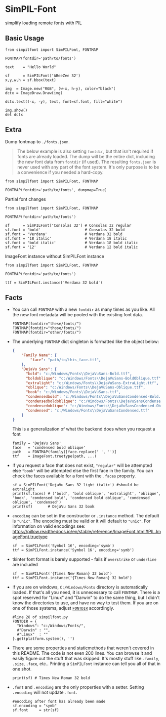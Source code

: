 # SimPIL-Font
simplify loading remote fonts with PIL

## Basic Usage
```python3
from simpilfont import SimPILFont, FONTMAP

FONTMAP(fontdir='path/to/fonts')

text    = "Hello World"

sf      = SimPILFont('ABeeZee 32')
x,y,w,h = sf.bbox(text)

img  = Image.new("RGB", (w-x, h-y), color="black")
dctx = ImageDraw.Draw(img)

dctx.text((-x, -y), text, font=sf.font, fill="white")

img.show()
del dctx
```

## Extra
Dump fontmap to `./fonts.json`. 
> The below example is also setting `fontdir`, but that isn't required if fonts are already loaded.
> The dump will be the entire dict, including the new font data from `fontdir` (if used).
> The resulting `fonts.json` is never used with any part of the font system. It's only purpose is to be a convenience if you needed a hard-copy.

```python3
from simpilfont import SimPILFont, FONTMAP

FONTMAP(fontdir='path/to/fonts', dumpmap=True)
```

Partial font changes
```python3
from simpilfont import SimPILFont, FONTMAP

FONTMAP(fontdir='path/to/fonts')

sf      = SimPILFont('Consolas 32') # Consolas 32 regular
sf.font = 'bold'                    # Consolas 32 bold
sf.font = 'Verdana'                 # Verdana 32 bold
sf.font = '18 italic'               # Verdana 18 italic
sf.font = 'bold italic'             # Verdana 18 bold italic
sf.font = '12'                      # Verdana 12 bold italic
```

ImageFont instance without SimPILFont instance
```python3
from simpilfont import SimPILFont, FONTMAP

FONTMAP(fontdir='path/to/fonts')

ttf = SimPILFont.instance('Verdana 32 bold')
```

## Facts
* You can call `FONTMAP` with a new `fontdir` as many times as you like. All the new font metadata will be pooled with the existing font data.
  
  ```python3
  FONTMAP(fontdir="these/fonts/")
  FONTMAP(fontdir="those/fonts/")
  FONTMAP(fontdir="other/fonts/")
  ```
* The underlying `FONTMAP` dict singleton is formatted like the object below:
  
  ```json
  {
      "Family Name": {
          "face": "path/to/this_face.ttf",
      },
      "DejaVu Sans": {
        "bold": "c:/Windows/Fonts\\DejaVuSans-Bold.ttf",
        "boldoblique": "c:/Windows/Fonts\\DejaVuSans-BoldOblique.ttf",
        "extralight": "c:/Windows/Fonts\\DejaVuSans-ExtraLight.ttf",
        "oblique": "c:/Windows/Fonts\\DejaVuSans-Oblique.ttf",
        "book": "c:/Windows/Fonts\\DejaVuSans.ttf",
        "condensedbold": "c:/Windows/Fonts\\DejaVuSansCondensed-Bold.ttf",
        "condensedboldoblique": "c:/Windows/Fonts\\DejaVuSansCondensed-BoldOblique.ttf",
        "condensedoblique": "c:/Windows/Fonts\\DejaVuSansCondensed-Oblique.ttf",
        "condensed": "c:/Windows/Fonts\\DejaVuSansCondensed.ttf"
      }
  }
  ```
  This is a generalization of what the backend does when you request a font
  
  ```python3
  family = 'DejaVu Sans'
  face   = 'condensed bold oblique'
  path   = FONTMAP(family)[face.replace(' ', '')]
  ttf    = ImageFont.truetype(path, ...)
  ```
* If you request a face that does not exist, `"regular"` will be attempted else `"book"` will be attempted else the first face in the family. You can check the faces available for a font with the `.faces` property.
  
  ```python3
  sf = SimPILFont('DejaVu Sans 32 light italic') #should be extralight
  print(sf.faces) # ('bold', 'bold oblique', 'extralight', 'oblique', 'book', 'condensed bold', 'condensed bold oblique', 'condensed oblique', 'condensed')
  print(sf)       # DejaVu Sans 32 book
  ```
* `encoding` can be set in the constructor or `.instance` method. The default is `"unic"`. The encoding must be valid or it will default to `"unic"`. For information on valid encodings see: https://pillow.readthedocs.io/en/stable/reference/ImageFont.html#PIL.ImageFont.truetype
  
  ```python3
  sf  = SimPILFont('Symbol 16', encoding='symb')
  ttf = SimPILFont.instance('Symbol 16', encoding='symb')
  ```
* tkinter font format is barely supported - fails if `overstrike` or `underline` are included
  
  ```python3
  sf  = SimPILFont('{Times New Roman} 32 bold')
  ttf = SimPILFont.instance('{Times New Roman} 32 bold')
  ```
* If you are on windows, `C:/Windows/Fonts` directory is automatically loaded. If that's all you need, it is unnecessary to call `FONTMAP`. There is a spot reserved for "Linux" and "Darwin" to do the same thing, but I didn't know the directories to use, and have no way to test them. If you are on one of those systems, adjust [`FONTDIR`](https://github.com/OneMadGypsy/SimPIL-Font/blob/main/simpilfont.py#L28) accordingly.
  ```python3
  #line 28 of simpilfont.py
  FONTDIR = {
    "Windows": "c:/Windows/Fonts/",
    #"Darwin" : "",
    #"Linux"  : ""
  }.get(platform.system(), '')
  ```
* There are some properties and staticmethods that weren't covered in this README. The code is not even 200 lines. You can browse it and easily figure out the stuff that was skipped. It's mostly stuff like `.family`, `.size`, `.face`, etc.. Printing a `SimPILFont` instance can tell you all of that in one shot.
  
  ```python3
  print(sf) # Times New Roman 32 bold
  ```
* `.font` and `.encoding` are the only properties with a setter. Setting `.encoding` will not update `.font`. 
  
  ```python3
  #encoding after font has already been made
  sf.encoding = "symb"
  sf.font     = str(sf)
  ```


